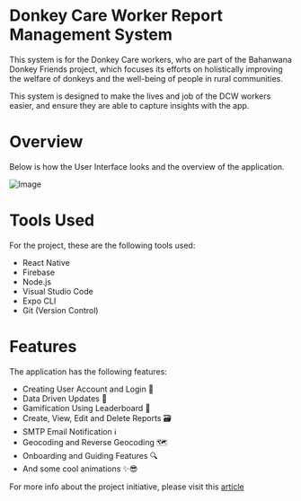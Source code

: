 # Donkey Care Worker Report Management System

This system is for the Donkey Care workers, who are part of the Bahanwana Donkey Friends project, which focuses its efforts on holistically improving the welfare of donkeys and the well-being of people in rural communities.

This system is designed to make the lives and job of the DCW workers easier, and ensure they are able to capture insights with the app.

# Overview

Below is how the User
Interface looks and the overview of the application.

![Image](https://github.com/Sne225/DonkeySystem/assets/64343614/cc5e77f6-d979-4e39-bc29-43725bed05da)

# Tools Used
For the project, these are the following tools used:
- React Native
- Firebase
- Node.js
- Visual Studio Code
- Expo CLI
- Git (Version Control)

# Features
The application has the following features:
- Creating User Account and Login 🔐
- Data Driven Updates 🔁
- Gamification Using Leaderboard 🤼
- Create, View, Edit and Delete Reports 🗃
- SMTP Email Notification ℹ
- Geocoding and Reverse Geocoding 🗺
- Onboarding and Guiding Features 🔍
- And some cool animations ✨😎


For more info about the project initiative, please visit this [article](https://www.up.ac.za/usr/news/post_3048907-up-led-community-project-puts-the-welfare-of-donkeys-and-people-in-the-driving-seat)
